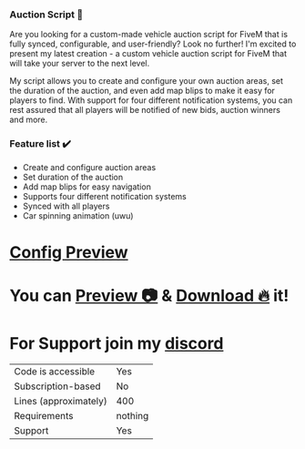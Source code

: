 


### Auction Script 🤔

Are you looking for a custom-made vehicle auction script for FiveM that is fully synced, configurable, and user-friendly? Look no further! I'm excited to present my latest creation - a custom vehicle auction script for FiveM that will take your server to the next level.

My script allows you to create and configure your own auction areas, set the duration of the auction, and even add map blips to make it easy for players to find. With support for four different notification systems, you can rest assured that all players will be notified of new bids, auction winners and more.


### Feature list ✔️
- Create and configure auction areas
- Set duration of the auction
- Add map blips for easy navigation
- Supports four different notification systems
- Synced with all players
- Car spinning animation (uwu)

# [Config Preview](https://i.ibb.co/v3NvS6K/carbon-1.png)

# You can [Preview 📷]() & [Download 🔥](https://github.com/diogosantos22/vehicleauction) it!
# For Support join my [discord](https://discord.gg/xdqMmuhx2U)

|                                         |                                |
|-------------------------------------|----------------------------|
| Code is accessible       | Yes     |
| Subscription-based      | No                         |
| Lines (approximately)  | 400             |
| Requirements                | nothing                |
| Support                           | Yes                       |